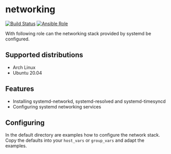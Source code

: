 # networking

[![Build Status](https://drone.cryptic.systems/api/badges/volker.raschek/networking-role/status.svg)](https://drone.cryptic.systems/volker.raschek/networking-role)
[![Ansible Role](https://img.shields.io/ansible/role/d/58433)](https://galaxy.ansible.com/volker_raschek/networking_role)

With following role can the networking stack provided by systemd be configured.

## Supported distributions

- Arch Linux
- Ubuntu 20.04

## Features

- Installing systemd-networkd, systemd-resolved and systemd-timesyncd
- Configuring systemd networking services

## Configuring

In the default directory are examples how to configure the network stack. Copy the
defaults into your `host_vars` or `group_vars` and adapt the examples.
